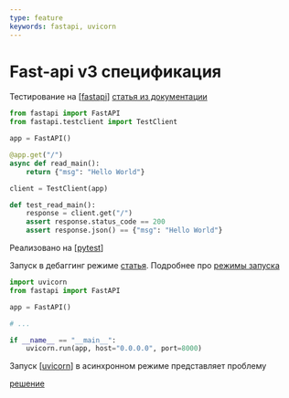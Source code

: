 ```yaml
---
type: feature
keywords: fastapi, uvicorn
---
```


# Fast-api v3 спецификация

Тестирование на [[fastapi]] [статья из документации](https://fastapi.tiangolo.com/tutorial/testing/)

```python
from fastapi import FastAPI
from fastapi.testclient import TestClient

app = FastAPI()

@app.get("/")
async def read_main():
    return {"msg": "Hello World"}

client = TestClient(app)

def test_read_main():
    response = client.get("/")
    assert response.status_code == 200
    assert response.json() == {"msg": "Hello World"}
```

Реализовано на [[pytest]]

Запуск в дебаггинг режиме [статья](https://fastapi.tiangolo.com/tutorial/debugging/). Подробнее про [режимы запуска](https://www.uvicorn.org/deployment/)

```python
import uvicorn
from fastapi import FastAPI

app = FastAPI()

# ...

if __name__ == "__main__":
    uvicorn.run(app, host="0.0.0.0", port=8000)
```

Запуск [[uvicorn]] в асинхронном режиме представляет проблему

[решение](https://stackoverflow.com/questions/57412825/how-to-start-a-uvicorn-fastapi-in-background-when-testing-with-pytest)

[//begin]: # "Autogenerated link references for markdown compatibility"
[fastapi]: ../lists/fastapi "Fastapi"
[pytest]: pytest "Pytest"
[uvicorn]: uvicorn "Uvicorn"
[//end]: # "Autogenerated link references"